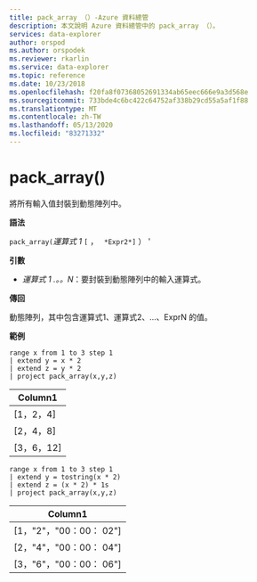 ```yaml
---
title: pack_array （）-Azure 資料總管
description: 本文說明 Azure 資料總管中的 pack_array （）。
services: data-explorer
author: orspod
ms.author: orspodek
ms.reviewer: rkarlin
ms.service: data-explorer
ms.topic: reference
ms.date: 10/23/2018
ms.openlocfilehash: f20fa8f07368052691334ab65eec666e9a3d568e
ms.sourcegitcommit: 733bde4c6bc422c64752af338b29cd55a5af1f88
ms.translationtype: MT
ms.contentlocale: zh-TW
ms.lasthandoff: 05/13/2020
ms.locfileid: "83271332"
---
```

# <a name="pack_array"></a>pack_array()

將所有輸入值封裝到動態陣列中。

**語法**

`pack_array(`*運算式 1* `[` ， ` *Expr2*]` ） '

**引數**

* *運算式 1 .。。N*：要封裝到動態陣列中的輸入運算式。

**傳回**

動態陣列，其中包含運算式1、運算式2、...、ExprN 的值。

**範例**

<!-- csl: https://help.kusto.windows.net:443/Samples -->
```kusto
range x from 1 to 3 step 1
| extend y = x * 2
| extend z = y * 2
| project pack_array(x,y,z)
```

|Column1|
|---|
|[1，2，4]|
|[2，4，8]|
|[3，6，12]|

<!-- csl: https://help.kusto.windows.net:443/Samples -->
```kusto
range x from 1 to 3 step 1
| extend y = tostring(x * 2)
| extend z = (x * 2) * 1s
| project pack_array(x,y,z)
```

|Column1|
|---|
|[1，"2"，"00：00： 02"]|
|[2，"4"，"00：00： 04"]|
|[3，"6"，"00：00： 06"]|
